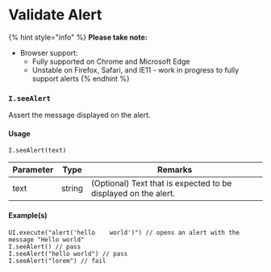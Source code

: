 # Validate Alert

{% hint style="info" %}
**Please take note:**

* Browser support:
  * Fully supported on Chrome and Microsoft Edge
  * Unstable on Firefox, Safari, and IE11 - work in progress to fully support alerts
{% endhint %}

### `I.seeAlert` <a href="#iseealert" id="iseealert"></a>

Assert the message displayed on the alert.

#### Usage <a href="#usage" id="usage"></a>

```
I.seeAlert(text)
```

| Parameter | Type   | Remarks                                                        |
| --------- | ------ | -------------------------------------------------------------- |
| text      | string | (Optional) Text that is expected to be displayed on the alert. |

#### Example(s) <a href="#examples" id="examples"></a>

```
UI.execute("alert('hello    world')") // opens an alert with the message "Hello world"
I.seeAlert() // pass
I.seeAlert("hello world") // pass
I.seeAlert("lorem") // fail
```
